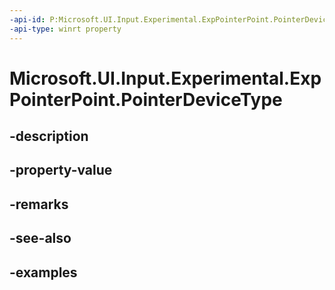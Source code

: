 ```yaml
---
-api-id: P:Microsoft.UI.Input.Experimental.ExpPointerPoint.PointerDeviceType
-api-type: winrt property
---
```


# Microsoft.UI.Input.Experimental.ExpPointerPoint.PointerDeviceType

<!--
public Windows.Devices.Input.PointerDeviceType PointerDeviceType { get; }
-->


## -description

## -property-value

## -remarks

## -see-also

## -examples


